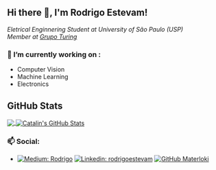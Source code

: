 ## Hi there 👋, I'm Rodrigo Estevam!


<p><em>Eletrical Enginnering  Student at University of São Paulo (USP)</br>Member at <a href="https://sitegrupoturing.netlify.app/">Grupo Turing</a>
</em></p>

### 🔭 I’m currently working on :
- Computer Vision
- Machine Learning
- Electronics

## GitHub Stats

<a href="https://github.com/materloki">
  <img align="center" src="https://github-readme-stats.vercel.app/api/top-langs/?username=materloki&hide=java,html&title_color=ffffff&text_color=c9cacc&icon_color=2bbc8a&bg_color=1d1f21" />
</a>
<a href="https://github.com/materloki">
  <img align="center" src="https://github-readme-stats.vercel.app/api?username=materloki&show_icons=true&line_height=27&count_private=true&title_color=ffffff&text_color=c9cacc&icon_color=2bbc8a&bg_color=1d1f21" alt="Catalin's GitHub Stats" />
</a>

### 📫 Social:
  - [![Medium: Rodrigo](https://img.shields.io/badge/Medium-12100E?style=for-the-badge&logo=medium&logoColor=white)](https://medium.com/@rodrigoestevam99)
[![Linkedin: rodrigoestevam](https://img.shields.io/badge/-LinkedIn-blue?style=flat-square&logo=Linkedin&logoColor=white&link=https://www.linkedin.com/in/rodrigo-estevam-373414147/)](https://www.linkedin.com/in/rodrigo-estevam-373414147/)
[![GitHub Materloki](https://img.shields.io/github/followers/materloki?label=follow&style=social)](https://github.com/materloki)



